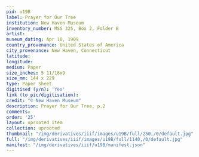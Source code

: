 ```yaml
---
pid: u19B
label: Prayer for Our Tree
institution: New Haven Museum
inventory_number: MSS 325, Box 2, Folder B
artist:
museum_dating: Apr 10, 1909
country_provenance: United States of America
city_provenance: New Haven, Connecticut
latitude:
longitude:
medium: Paper
size_inches: 5 11/16x9
size_mm: 144 x 229
type: Paper Sheet
digitised (y/n): 'Yes'
link (to pic/digitisation):
credit: "© New Haven Museum"
description: Prayer for Our Tree, p.2
comments:
order: '25'
layout: uprooted_item
collection: uprooted
thumbnail: "/img/derivatives/iiif/images/u19B/full/250,/0/default.jpg"
full: "/img/derivatives/iiif/images/u19B/full/1140,/0/default.jpg"
manifest: "/img/derivatives/iiif/u19B/manifest.json"
---
```

